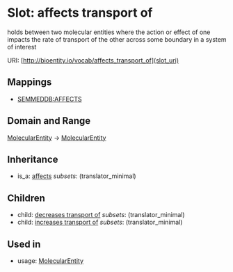 # Slot: affects transport of


holds between two molecular entities where the action or effect of one impacts the rate of transport of the other across some boundary in a system of interest

URI: [http://bioentity.io/vocab/affects_transport_of](slot_uri)
## Mappings

 * [SEMMEDDB:AFFECTS](http://purl.obolibrary.org/obo/SEMMEDDB_AFFECTS)
## Domain and Range

[MolecularEntity](MolecularEntity.md) -> [MolecularEntity](MolecularEntity.md)
## Inheritance

 *  is_a: [affects](affects.md) *subsets*: (translator_minimal)
## Children

 *  child: [decreases transport of](decreases_transport_of.md) *subsets*: (translator_minimal)
 *  child: [increases transport of](increases_transport_of.md) *subsets*: (translator_minimal)
## Used in

 *  usage: [MolecularEntity](MolecularEntity.md)
